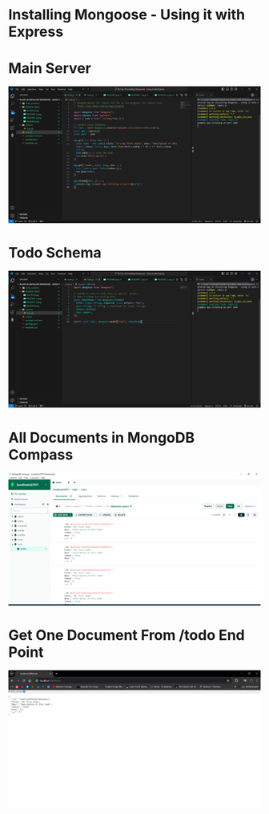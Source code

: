 # Installing Mongoose - Using it with Express

# Main Server
![Alt text](README_IMGS/README.png)

# Todo Schema
![Alt text](README_IMGS/README-1.png)

# All Documents in MongoDB Compass
![Alt text](README_IMGS/MONGODB.png)

# Get One Document From /todo End Point
![Alt text](README_IMGS/OUTPUT.png)